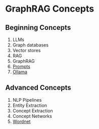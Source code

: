 # GraphRAG Concepts

## Beginning Concepts

1. LLMs
2. Graph databases
3. Vector stores
4. RAG
5. GraphRAG
6. [Prompts](./prompts.md)
7. [Ollama](ollama.md)

## Advanced Concepts

1. NLP Pipelines
2. Entity Extraction
3. Concept Extraction
4. Concept Networks
5. [Wordnet](./wordnet.md)